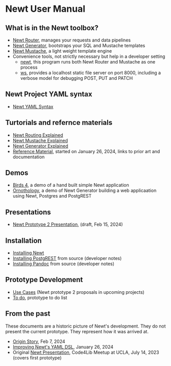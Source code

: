
# Newt User Manual

## What is in the Newt toolbox?

- [Newt Router](newtrouter.1.md), manages your requests and data pipelines
- [Newt Generator](newtgenerator.1.md), bootstraps your SQL and Mustache templates
- [Newt Mustache](newtmustache.1.md), a light weight template engine
- Convenience tools, not strictly necessary but help in a developer setting
  - [newt](newt.1.md), this program runs both Newt Router and Mustache as one process
  - [ws](ws.1.md), provides a localhost static file server on port 8000, including a verbose model for debugging POST, PUT and PATCH

## Newt Project YAML syntax

- [Newt YAML Syntax](newt_yaml_syntax.md)

## Turtorials and refernce materials

- [Newt Routing Explained](newtrouter_explained.md)
- [Newt Mustache Explained](newtmustache_explained.md)
- [Newt Generator Explained](newtgenerator_explained.md)
- [Reference Material](reference_material.md), started on January 26, 2024, links to prior art and documentation

## Demos

- [Birds 4](demo/birds4/), a demo of a hand built simple Newt application
- [Ornothology](ornothology.md), a demo of Newt Generator building a web applicaation using Newt, Postgres and PostgREST

## Presentations

- [Newt Prototype 2 Presentation](presentation2/), (draft, Feb 15, 2024)

## Installation

- [Installing Newt](INSTALL.md)
- [Installing PostgREST](INSTALL-PostgREST.md) from source (developer notes)
- [Installing Pandoc](INSTALL-Pandoc.md) from source (developer notes)

## Prototype Development 

- [Use Cases](use_cases.md) (Newt prototype 2 proposals in upcoming projects)
- [To do](TODO.md), prototype to do list

## From the past

These documents are a historic picture of Newt's development. They do not
present the current prototype. They represent how it was arrived at.

- [Origin Story](origin_story.md), Feb 7, 2024
- [Improving Newt's YAML DSL](improving_the_type_dsl.md), January 26, 2024
- Original [Newt Presentation](presentation/), Code4Lib Meetup at UCLA, July 14, 2023 (covers first prototype)


